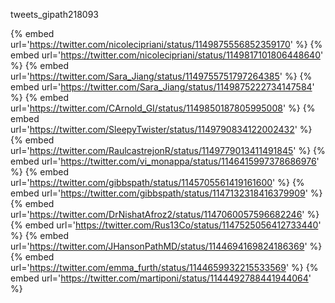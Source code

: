 tweets_gipath218093

{% embed url='https://twitter.com/nicolecipriani/status/1149875556852359170' %}
{% embed url='https://twitter.com/nicolecipriani/status/1149817101806448640' %}
{% embed url='https://twitter.com/Sara_Jiang/status/1149755751797264385' %}
{% embed url='https://twitter.com/Sara_Jiang/status/1149875222734147584' %}
{% embed url='https://twitter.com/CArnold_GI/status/1149850187805995008' %}
{% embed url='https://twitter.com/SleepyTwister/status/1149790834122002432' %}
{% embed url='https://twitter.com/RaulcastrejonR/status/1149779013411491845' %}
{% embed url='https://twitter.com/vi_monappa/status/1146415997378686976' %}
{% embed url='https://twitter.com/gibbspath/status/1145705561419161600' %}
{% embed url='https://twitter.com/gibbspath/status/1147132318416379909' %}
{% embed url='https://twitter.com/DrNishatAfroz2/status/1147060057596682246' %}
{% embed url='https://twitter.com/Rus13Co/status/1147525056412733440' %}
{% embed url='https://twitter.com/JHansonPathMD/status/1144694169824186369' %}
{% embed url='https://twitter.com/emma_furth/status/1144659932215533569' %}
{% embed url='https://twitter.com/martiponi/status/1144492788441944064' %}

